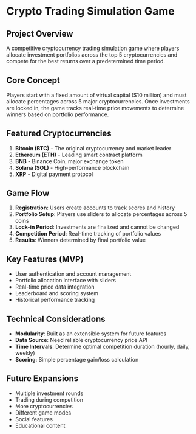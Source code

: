 # Crypto Trading Simulation Game

## Project Overview

A competitive cryptocurrency trading simulation game where players allocate investment portfolios across the top 5 cryptocurrencies and compete for the best returns over a predetermined time period.

## Core Concept

Players start with a fixed amount of virtual capital ($10 million) and must allocate percentages across 5 major cryptocurrencies. Once investments are locked in, the game tracks real-time price movements to determine winners based on portfolio performance.

## Featured Cryptocurrencies

1. **Bitcoin (BTC)** - The original cryptocurrency and market leader
2. **Ethereum (ETH)** - Leading smart contract platform
3. **BNB** - Binance Coin, major exchange token
4. **Solana (SOL)** - High-performance blockchain
5. **XRP** - Digital payment protocol

## Game Flow

1. **Registration**: Users create accounts to track scores and history
2. **Portfolio Setup**: Players use sliders to allocate percentages across 5 coins
3. **Lock-in Period**: Investments are finalized and cannot be changed
4. **Competition Period**: Real-time tracking of portfolio values
5. **Results**: Winners determined by final portfolio value

## Key Features (MVP)

- User authentication and account management
- Portfolio allocation interface with sliders
- Real-time price data integration
- Leaderboard and scoring system
- Historical performance tracking

## Technical Considerations

- **Modularity**: Built as an extensible system for future features
- **Data Source**: Need reliable cryptocurrency price API
- **Time Intervals**: Determine optimal competition duration (hourly, daily, weekly)
- **Scoring**: Simple percentage gain/loss calculation

## Future Expansions

- Multiple investment rounds
- Trading during competition
- More cryptocurrencies
- Different game modes
- Social features
- Educational content 